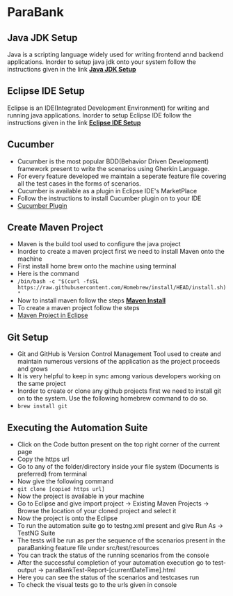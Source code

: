 # ParaBank

## Java JDK Setup
Java is a scripting language widely used for writing frontend annd backend applications. Inorder to setup java jdk onto your system follow the instructions given in the link [**Java JDK Setup**](https://docs.oracle.com/en/java/javase/15/install/installation-jdk-macos.html#GUID-F575EB4A-70D3-4AB4-A20E-DBE95171AB5F)

## Eclipse IDE Setup
Eclipse is an IDE(Integrated Development Environment) for writing and running java applications. Inorder to setup Eclipse IDE follow the instructions given in the link [**Eclipse IDE Setup**](https://beginnersbook.com/2016/04/how-to-install-eclipse-on-mac-os-x/)

## Cucumber
- Cucumber is the most popular BDD(Behavior Driven Development) framework present to write the scenarios using Gherkin Language. 
- For every feature developed we maintain a seperate feature file covering all the test cases in the forms of scenarios. 
- Cucumber is available as a plugin in Eclipse IDE's MarketPlace
- Follow the instructions to install Cucumber plugin on to your IDE 
- [Cucumber Plugin](https://www.javatpoint.com/install-cucumber-eclipse-plugin)


## Create Maven Project
- Maven is the build tool used to configure the java project 
- Inorder to create a maven project first we need to install Maven onto the machine
- First install home brew onto the machine using terminal 
- Here is the command 
- `/bin/bash -c "$(curl -fsSL https://raw.githubusercontent.com/Homebrew/install/HEAD/install.sh)"`
- Now to install maven follow the steps [**Maven Install**](https://mkyong.com/maven/install-maven-on-mac-osx/)
- To create a maven project follow the steps 
- [Maven Project in Eclipse](https://www.simplilearn.com/tutorials/maven-tutorial/maven-project-in-eclipse)

## Git Setup
- Git and GitHub is Version Control Management Tool used to create and maintain numerous versions of the application as the project proceeds and grows
- It is very helpful to keep in sync among various developers working on the same project
- Inorder to create or clone any github projects first we need to install git on to the system. Use the following homebrew command to do so.
- `brew install git`

## Executing the Automation Suite
- Click on the Code button present on the top right corner of the current page
- Copy the https url  
- Go to any of the folder/directory inside your file system (Documents is preferred) from terminal
- Now give the following command
- `git clone [copied https url]`
- Now the project is available in your machine
- Go to Eclipse and give import project -> Existing Maven Projects -> Browse the location of your cloned project and select it
- Now the project is onto the Eclipse
- To run the automation suite go to testng.xml present and give Run As -> TestNG Suite
- The tests will be run as per the sequence of the scenarios present in the paraBanking feature file under src/test/resources
- You can track the status of the running scenarios from the console
- After the successful completion of your automation execution go to test-output -> paraBankTest-Report-[currentDateTime].html
- Here you can see the status of the scenarios and testcases run
- To check the visual tests go to the urls given in console







